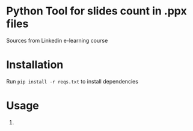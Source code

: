 # Python Tool for slides count in .ppx files
Sources from Linkedin e-learning course

# Installation
Run `pip install -r reqs.txt` to install dependencies

# Usage

1. 


